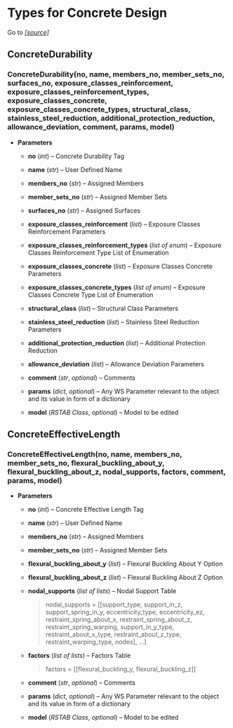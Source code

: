 # Types for Concrete Design

Go to *[[source]](https://github.com/Dlubal-Software/RSTAB_Python_Client/tree/main/RSTAB/TypesforConcreteDesign)*

## ConcreteDurability 


### ConcreteDurability(no, name, members_no, member_sets_no, surfaces_no, exposure_classes_reinforcement, exposure_classes_reinforcement_types, exposure_classes_concrete, exposure_classes_concrete_types, structural_class, stainless_steel_reduction, additional_protection_reduction, allowance_deviation, comment, params, model)

* **Parameters**

    
    * **no** (*int*) – Concrete Durability Tag


    * **name** (*str*) – User Defined Name


    * **members_no** (*str*) – Assigned Members


    * **member_sets_no** (*str*) – Assigned Member Sets


    * **surfaces_no** (*str*) – Assigned Surfaces


    * **exposure_classes_reinforcement** (*list*) – Exposure Classes Reinforcement Parameters


    * **exposure_classes_reinforcement_types** (*list of enum*) – Exposure Classes Reinforcement Type List of Enumeration


    * **exposure_classes_concrete** (*list*) – Exposure Classes Concrete Parameters


    * **exposure_classes_concrete_types** (*list of enum*) – Exposure Classes Concrete Type List of Enumeration


    * **structural_class** (*list*) – Structural Class Parameters


    * **stainless_steel_reduction** (*list*) – Stainless Steel Reduction Parameters


    * **additional_protection_reduction** (*list*) – Additional Protection Reduction


    * **allowance_deviation** (*list*) – Allowance Deviation Parameters


    * **comment** (*str*, *optional*) – Comments


    * **params** (*dict*, *optional*) – Any WS Parameter relevant to the object and its value in form of a dictionary


    * **model** (*RSTAB Class*, *optional*) – Model to be edited



## ConcreteEffectiveLength


### ConcreteEffectiveLength(no, name, members_no, member_sets_no, flexural_buckling_about_y, flexural_buckling_about_z, nodal_supports, factors, comment, params, model)

* **Parameters**

    
    * **no** (*int*) – Concrete Effective Length Tag


    * **name** (*str*) – User Defined Name


    * **members_no** (*str*) – Assigned Members


    * **member_sets_no** (*str*) – Assigned Member Sets


    * **flexural_buckling_about_y** (*list*) – Flexural Buckling About Y Option


    * **flexural_buckling_about_z** (*list*) – Flexural Buckling About Z Option


    * **nodal_supports** (*list of lists*) – Nodal Support Table

        > nodal_supports = [[support_type, support_in_z, support_spring_in_y, eccentricity_type, eccentricity_ez, restraint_spring_about_x, restraint_spring_about_z, restraint_spring_warping, support_in_y_type, restraint_about_x_type, restraint_about_z_type, restraint_warping_type, nodes], …]


    * **factors** (*list of lists*) – Factors Table

        > factors = [[flexural_buckling_y, flexural_buckling_z]]


    * **comment** (*str*, *optional*) – Comments


    * **params** (*dict*, *optional*) – Any WS Parameter relevant to the object and its value in form of a dictionary


    * **model** (*RSTAB Class*, *optional*) – Model to be edited



